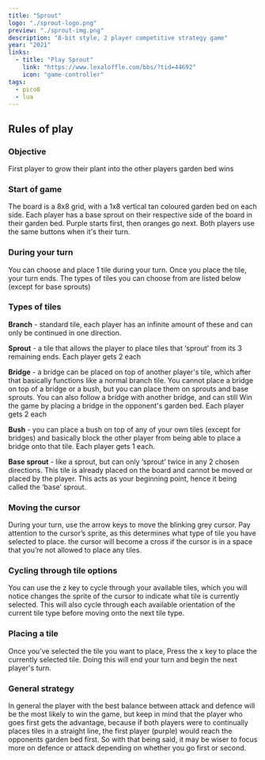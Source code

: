 ```yaml
---
title: "Sprout"
logo: "./sprout-logo.png"
preview: "./sprout-img.png"
description: "8-bit style, 2 player competitive strategy game"
year: "2021"
links:
  - title: "Play Sprout"
    link: "https://www.lexaloffle.com/bbs/?tid=44692"
    icon: "game-controller"
tags:
  - pico8
  - lua
---
```


## Rules of play

### Objective

First player to grow their plant into the other players garden bed wins

### Start of game

The board is a 8x8 grid, with a 1x8 vertical tan coloured garden bed on each side. Each player has a base sprout on their respective side of the board in their garden bed. Purple starts first, then oranges go next. Both players use the same buttons when it's their turn.

### During your turn

You can choose and place 1 tile during your turn. Once you place the tile, your turn ends. The types of tiles you can choose from are listed below (except for base sprouts)

### Types of tiles

**Branch** - standard tile, each player has an infinite amount of these and can only be continued in one direction.

**Sprout** - a tile that allows the player to place tiles that ‘sprout’ from its 3 remaining ends. Each player gets 2 each

**Bridge** - a bridge can be placed on top of another player's tile, which after that basically functions like a normal branch tile. You cannot place a bridge on top of a bridge or a bush, but you can place them on sprouts and base sprouts. You can also follow a bridge with another bridge, and can still Win the game by placing a bridge in the opponent's garden bed. Each player gets 2 each

**Bush** - you can place a bush on top of any of your own tiles (except for bridges) and basically block the other player from being able to place a bridge onto that tile. Each player gets 1 each.

**Base sprout** - like a sprout, but can only ‘sprout’ twice in any 2 chosen directions. This tile is already placed on the board and cannot be moved or placed by the player. This acts as your beginning point, hence it being called the ‘base’ sprout.

### Moving the cursor

During your turn, use the arrow keys to move the blinking grey cursor. Pay attention to the cursor’s sprite, as this determines what type of tile you have selected to place. the cursor will become a cross if the cursor is in a
space that you’re not allowed to place any tiles.

### Cycling through tile options

You can use the z key to cycle through your available tiles, which you will notice changes the sprite of the cursor to indicate what tile is currently selected. This will also cycle through each available orientation of the current tile type before moving onto the next tile type.

### Placing a tile

Once you’ve selected the tile you want to place, Press the x key to place the currently selected tile. Doing this will end your turn and begin the next player's turn.

### General strategy

In general the player with the best balance between attack and defence will be the most likely to win the game, but keep in mind that the player who goes first gets the advantage, because if both players were to continually places tiles in a straight line, the first player (purple) would reach the opponents garden bed first. So with that being said, it may be wiser to focus more on defence or attack depending on whether you go first or second.
